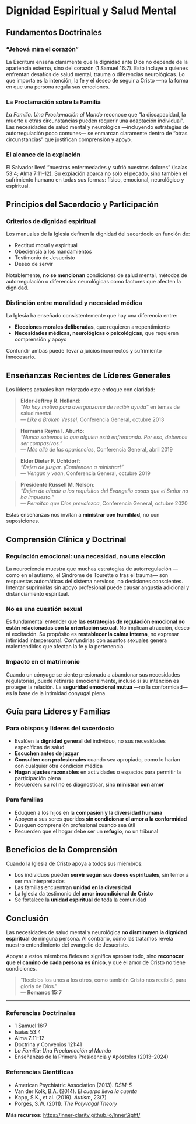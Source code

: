 # Dignidad Espiritual y Salud Mental

## Fundamentos Doctrinales

### “Jehová mira el corazón”
La Escritura enseña claramente que la dignidad ante Dios no depende de la apariencia externa, sino del corazón (1 Samuel 16:7). Esto incluye a quienes enfrentan desafíos de salud mental, trauma o diferencias neurológicas. Lo que importa es la intención, la fe y el deseo de seguir a Cristo —no la forma en que una persona regula sus emociones.

### La Proclamación sobre la Familia
*La Familia: Una Proclamación al Mundo* reconoce que “la discapacidad, la muerte u otras circunstancias pueden requerir una adaptación individual”. Las necesidades de salud mental y neurológica —incluyendo estrategias de autorregulación poco comunes— se enmarcan claramente dentro de “otras circunstancias” que justifican comprensión y apoyo.

### El alcance de la expiación
El Salvador llevó “nuestras enfermedades y sufrió nuestros dolores” (Isaías 53:4; Alma 7:11–12). Su expiación abarca no solo el pecado, sino también el sufrimiento humano en todas sus formas: físico, emocional, neurológico y espiritual.

## Principios del Sacerdocio y Participación

### Criterios de dignidad espiritual
Los manuales de la Iglesia definen la dignidad del sacerdocio en función de:
- Rectitud moral y espiritual  
- Obediencia a los mandamientos  
- Testimonio de Jesucristo  
- Deseo de servir  

Notablemente, **no se mencionan** condiciones de salud mental, métodos de autorregulación o diferencias neurológicas como factores que afecten la dignidad.

### Distinción entre moralidad y necesidad médica
La Iglesia ha enseñado consistentemente que hay una diferencia entre:
- **Elecciones morales deliberadas**, que requieren arrepentimiento  
- **Necesidades médicas, neurológicas o psicológicas**, que requieren comprensión y apoyo  

Confundir ambas puede llevar a juicios incorrectos y sufrimiento innecesario.

## Enseñanzas Recientes de Líderes Generales

Los líderes actuales han reforzado este enfoque con claridad:

> **Elder Jeffrey R. Holland**:  
> *“No hay motivo para avergonzarse de recibir ayuda”* en temas de salud mental.  
> — *Like a Broken Vessel*, Conferencia General, octubre 2013

> **Hermana Reyna I. Aburto**:  
> *“Nunca sabemos lo que alguien está enfrentando. Por eso, debemos ser compasivos.”*  
> — *Más allá de las apariencias*, Conferencia General, abril 2019

> **Elder Dieter F. Uchtdorf**:  
> *“Dejen de juzgar. ¡Comiencen a ministrar!”*  
> — *Vengan y vean*, Conferencia General, octubre 2019

> **Presidente Russell M. Nelson**:  
> *“Dejen de añadir a los requisitos del Evangelio cosas que el Señor no ha impuesto.”*  
> — *Permitan que Dios prevalezca*, Conferencia General, octubre 2020

Estas enseñanzas nos invitan a **ministrar con humildad**, no con suposiciones.

## Comprensión Clínica y Doctrinal

### Regulación emocional: una necesidad, no una elección
La neurociencia muestra que muchas estrategias de autorregulación —como en el autismo, el Síndrome de Tourette o tras el trauma— son respuestas automáticas del sistema nervioso, no decisiones conscientes. Intentar suprimirlas sin apoyo profesional puede causar angustia adicional y distanciamiento espiritual.

### No es una cuestión sexual
Es fundamental entender que **las estrategias de regulación emocional no están relacionadas con la orientación sexual**. No implican atracción, deseo ni excitación. Su propósito es **restablecer la calma interna**, no expresar intimidad interpersonal. Confundirlas con asuntos sexuales genera malentendidos que afectan la fe y la pertenencia.

### Impacto en el matrimonio
Cuando un cónyuge se siente presionado a abandonar sus necesidades regulatorias, puede retirarse emocionalmente, incluso si su intención es proteger la relación. La **seguridad emocional mutua** —no la conformidad— es la base de la intimidad conyugal plena.

## Guía para Líderes y Familias

### Para obispos y líderes del sacerdocio
- Evalúen la **dignidad general** del individuo, no sus necesidades específicas de salud  
- **Escuchen antes de juzgar**  
- **Consulten con profesionales** cuando sea apropiado, como lo harían con cualquier otra condición médica  
- **Hagan ajustes razonables** en actividades o espacios para permitir la participación plena  
- Recuerden: su rol no es diagnosticar, sino **ministrar con amor**

### Para familias
- Eduquen a los hijos en la **compasión y la diversidad humana**  
- Apoyen a sus seres queridos **sin condicionar el amor a la conformidad**  
- Busquen comprensión profesional cuando sea útil  
- Recuerden que el hogar debe ser un **refugio**, no un tribunal

## Beneficios de la Comprensión

Cuando la Iglesia de Cristo apoya a todos sus miembros:
- Los individuos pueden **servir según sus dones espirituales**, sin temor a ser malinterpretados  
- Las familias encuentran **unidad en la diversidad**  
- La Iglesia da testimonio del **amor incondicional de Cristo**  
- Se fortalece la **unidad espiritual** de toda la comunidad

## Conclusión

Las necesidades de salud mental y neurológica **no disminuyen la dignidad espiritual** de ninguna persona. Al contrario, cómo las tratamos revela nuestro entendimiento del evangelio de Jesucristo.

Apoyar a estos miembros fieles no significa aprobar todo, sino **reconocer que el camino de cada persona es único**, y que el amor de Cristo no tiene condiciones.

> “Recibíos los unos a los otros, como también Cristo nos recibió, para gloria de Dios.”  
> — **Romanos 15:7**

---

### Referencias Doctrinales
- 1 Samuel 16:7  
- Isaías 53:4  
- Alma 7:11–12  
- Doctrina y Convenios 121:41  
- *La Familia: Una Proclamación al Mundo*  
- Enseñanzas de la Primera Presidencia y Apóstoles (2013–2024)

### Referencias Científicas
- American Psychiatric Association (2013). *DSM-5*  
- Van der Kolk, B.A. (2014). *El cuerpo lleva la cuenta*  
- Kapp, S.K., et al. (2019). *Autism*, 23(7)  
- Porges, S.W. (2011). *The Polyvagal Theory*

**Más recursos:** https://inner-clarity.github.io/InnerSight/